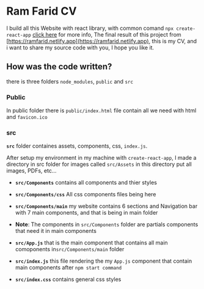 # Ram Farid CV

I build all this Website with react library, with common comand `npx create-react-app` [click here](https://github.com/facebook/create-react-app) for more info, The final result of this project from [https://ramfarid.netlify.app](https://ramfarid.netlify.app), this is my CV, and i want to share my source code with you, I hope you like it.

## How was the code written?

there is three folders `node_modules`, `public` and `src`

### Public

In public folder there is `public/index.html` file contain all we need with html and `favicon.ico`

### src

**`src`** folder containes assets, components, css, `index.js`.

After setup my environment in my machine with `create-react-app`, I made a directory in src folder for images called `src/Assets` in this directory put all images, PDFs, etc...

- **`src/Components`** contains all components and thier styles

- **`src/Components/css`** All css components files being here

- **`src/Components/main`** my website contains 6 sections and Navigation bar with 7 main components, and that is being in main folder

- **Note**: The components in `src/Components` folder are partials components that need it in main components

- **`src/App.js`** that is the main component that contains all main comoponents in`src/Components/main` folder

- **`src/index.js`** this file rendering the my `App.js` component that contain main components after `npm start command`

- **`src/index.css`** contains general css styles
